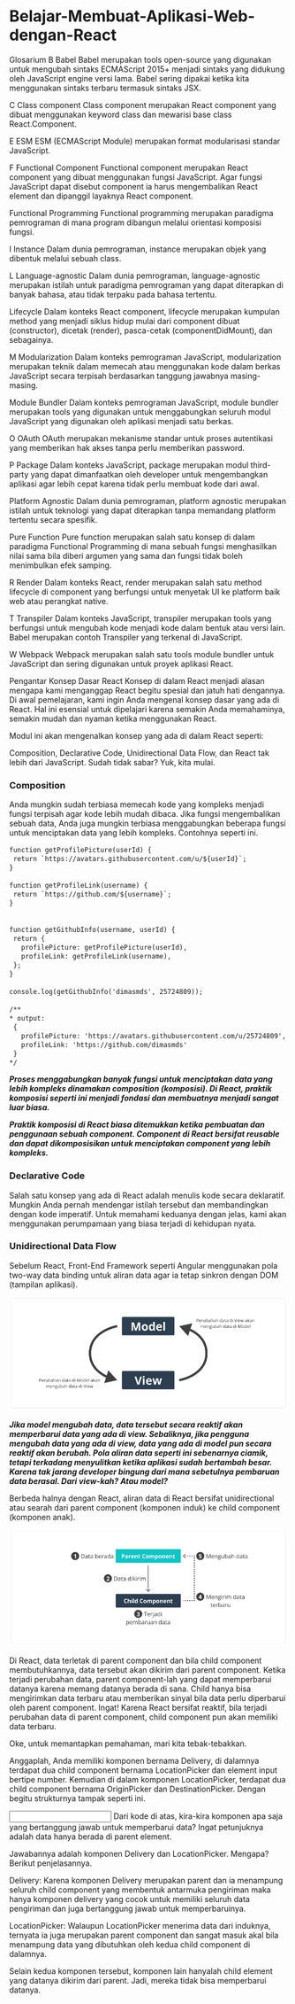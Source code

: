 # Belajar-Membuat-Aplikasi-Web-dengan-React

Glosarium
B
Babel
Babel merupakan tools open-source yang digunakan untuk mengubah sintaks ECMAScript 2015+ menjadi sintaks yang didukung oleh JavaScript engine versi lama. Babel sering dipakai ketika kita menggunakan sintaks terbaru termasuk sintaks JSX.


C
Class component
Class component merupakan React component yang dibuat menggunakan keyword class dan mewarisi base class React.Component.


E
ESM
ESM (ECMAScript Module) merupakan format modularisasi standar JavaScript.

F
Functional Component
Functional component merupakan React component yang dibuat menggunakan fungsi JavaScript. Agar fungsi JavaScript dapat disebut component ia harus mengembalikan React element dan dipanggil layaknya React component.


Functional Programming
Functional programming merupakan paradigma pemrograman di mana program dibangun melalui orientasi komposisi fungsi.


I
Instance
Dalam dunia pemrograman, instance merupakan objek yang dibentuk melalui sebuah class.


L
Language-agnostic
Dalam dunia pemrograman, language-agnostic merupakan istilah untuk paradigma pemrograman yang dapat diterapkan di banyak bahasa, atau tidak terpaku pada bahasa tertentu.


Lifecycle
Dalam konteks React component, lifecycle merupakan kumpulan method yang menjadi siklus hidup mulai dari component dibuat (constructor), dicetak (render), pasca-cetak (componentDidMount), dan sebagainya.
 

M
Modularization
Dalam konteks pemrograman JavaScript, modularization merupakan teknik dalam memecah atau menggunakan kode dalam berkas JavaScript secara terpisah berdasarkan tanggung jawabnya masing-masing.



Module Bundler
Dalam konteks pemrograman JavaScript, module bundler merupakan tools yang digunakan untuk menggabungkan seluruh modul JavaScript yang digunakan oleh aplikasi menjadi satu berkas.



O
OAuth
OAuth merupakan mekanisme standar untuk proses autentikasi yang memberikan hak akses tanpa perlu memberikan password.



P
Package
Dalam konteks JavaScript, package merupakan modul third-party yang dapat dimanfaatkan oleh developer untuk mengembangkan aplikasi agar lebih cepat karena tidak perlu membuat kode dari awal.


Platform Agnostic
Dalam dunia pemrograman, platform agnostic merupakan istilah untuk teknologi yang dapat diterapkan tanpa memandang platform tertentu secara spesifik.


Pure Function
Pure function merupakan salah satu konsep di dalam paradigma Functional Programming di mana sebuah fungsi menghasilkan nilai sama bila diberi argumen yang sama dan fungsi tidak boleh menimbulkan efek samping.


R
Render
Dalam konteks React, render merupakan salah satu method lifecycle di component yang berfungsi untuk menyetak UI ke platform baik web atau perangkat native.


T
Transpiler
Dalam konteks JavaScript, transpiler merupakan tools yang berfungsi untuk mengubah kode menjadi kode dalam bentuk atau versi lain. Babel merupakan contoh Transpiler yang terkenal di JavaScript.


W
Webpack
Webpack merupakan salah satu tools module bundler untuk JavaScript dan sering digunakan untuk proyek aplikasi React.


Pengantar Konsep Dasar React
Konsep di dalam React menjadi alasan mengapa kami menganggap React begitu spesial dan jatuh hati dengannya. Di awal pemelajaran, kami ingin Anda mengenal konsep dasar yang ada di React. Hal ini esensial untuk dipelajari karena semakin Anda memahaminya, semakin mudah dan nyaman ketika menggunakan React.

Modul ini akan mengenalkan konsep yang ada di dalam React seperti:

Composition,
Declarative Code,
Unidirectional Data Flow, dan
React tak lebih dari JavaScript.
Sudah tidak sabar? Yuk, kita mulai.

### Composition
Anda mungkin sudah terbiasa memecah kode yang kompleks menjadi fungsi terpisah agar kode lebih mudah dibaca. Jika fungsi mengembalikan sebuah data, Anda juga mungkin terbiasa menggabungkan beberapa fungsi untuk menciptakan data yang lebih kompleks. Contohnya seperti ini.

```
function getProfilePicture(userId) {
 return `https://avatars.githubusercontent.com/u/${userId}`;
}

function getProfileLink(username) {
 return `https://github.com/${username}`;
}


function getGithubInfo(username, userId) {
 return {
   profilePicture: getProfilePicture(userId),
   profileLink: getProfileLink(username),
 };
}

console.log(getGithubInfo('dimasmds', 25724809));

/**
* output:
 {
   profilePicture: 'https://avatars.githubusercontent.com/u/25724809',
   profileLink: 'https://github.com/dimasmds'
 }
*/
```

***Proses menggabungkan banyak fungsi untuk menciptakan data yang lebih kompleks dinamakan composition (komposisi). Di React, praktik komposisi seperti ini menjadi fondasi dan membuatnya menjadi sangat luar biasa.***

***Praktik komposisi di React biasa ditemukkan ketika pembuatan dan penggunaan sebuah component. Component di React bersifat reusable dan dapat dikomposisikan untuk menciptakan component yang lebih kompleks.***

### Declarative Code
Salah satu konsep yang ada di React adalah menulis kode secara deklaratif. Mungkin Anda pernah mendengar istilah tersebut dan membandingkan dengan kode imperatif. Untuk memahami keduanya dengan jelas, kami akan menggunakan perumpamaan yang biasa terjadi di kehidupan nyata.

### Unidirectional Data Flow

Sebelum React, Front-End Framework seperti Angular menggunakan pola two-way data binding untuk aliran data agar ia tetap sinkron dengan DOM (tampilan aplikasi). 

![Alt text](image.png)

***Jika model mengubah data, data tersebut secara reaktif akan memperbarui data yang ada di view. Sebaliknya, jika pengguna mengubah data yang ada di view, data yang ada di model pun secara reaktif akan berubah. Pola aliran data seperti ini sebenarnya ciamik, tetapi terkadang menyulitkan ketika aplikasi sudah bertambah besar. Karena tak jarang developer bingung dari mana sebetulnya pembaruan data berasal. Dari view-kah? Atau model?***

Berbeda halnya dengan React, aliran data di React bersifat unidirectional atau searah dari parent component (komponen induk) ke child component (komponen anak).

![Alt text](image-1.png)

Di React, data terletak di parent component dan bila child component membutuhkannya, data tersebut akan dikirim dari parent component. Ketika terjadi perubahan data, parent component-lah yang dapat memperbarui datanya karena memang datanya berada di sana. Child hanya bisa mengirimkan data terbaru atau memberikan sinyal bila data perlu diperbarui oleh parent component. Ingat! Karena React bersifat reaktif, bila terjadi perubahan data di parent component, child component pun akan memiliki data terbaru.

Oke, untuk memantapkan pemahaman, mari kita tebak-tebakkan.

Anggaplah, Anda memiliki komponen bernama Delivery, di dalamnya terdapat dua child component bernama LocationPicker dan element input bertipe number. Kemudian di dalam komponen LocationPicker, terdapat dua child component bernama OriginPicker dan DestinationPicker. Dengan begitu strukturnya tampak seperti ini.

<Delivery>
 
  <LocationPicker>
    <OriginPicker />
    <DestinationPicker />
  </LocationPicker>
 
  <input type="number"/>
</Delivery>
Dari kode di atas, kira-kira komponen apa saja yang bertanggung jawab untuk memperbarui data? Ingat petunjuknya adalah data hanya berada di parent element.

Jawabannya adalah komponen Delivery dan LocationPicker. Mengapa? Berikut penjelasannya.

Delivery: Karena komponen Delivery merupakan parent dan ia menampung seluruh child component yang membentuk antarmuka pengiriman maka hanya komponen delivery yang cocok untuk memiliki seluruh data pengiriman dan juga bertanggung jawab untuk memperbaruinya.

LocationPicker:  Walaupun LocationPicker menerima data dari induknya, ternyata ia juga merupakan parent component dan sangat masuk akal bila menampung data yang dibutuhkan oleh kedua child component di dalamnya.

Selain kedua komponen tersebut, komponen lain hanyalah child element yang datanya dikirim dari parent. Jadi, mereka tidak bisa memperbarui datanya.

